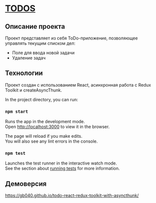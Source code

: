 # [**TODOS**](https://gb040.github.io/todo-react-redux-toolkit-with-asyncthunk/ "Ссылка на проект") 

## Описание проекта

Проект представляет из себя ToDo-приложение, позволяющее управлять текущим списком дел:
 - Поле для ввода новой задачи
 - Удаление задач

## Технологии

Проект создан с использованием React, асинхронная работа с Redux Toolkit и createAsyncThunk.


In the project directory, you can run:

### `npm start`

Runs the app in the development mode.\
Open [http://localhost:3000](http://localhost:3000) to view it in the browser.

The page will reload if you make edits.\
You will also see any lint errors in the console.

### `npm test`

Launches the test runner in the interactive watch mode.\
See the section about [running tests](https://facebook.github.io/create-react-app/docs/running-tests) for more information.

## Демоверсия

https://gb040.github.io/todo-react-redux-toolkit-with-asyncthunk/
